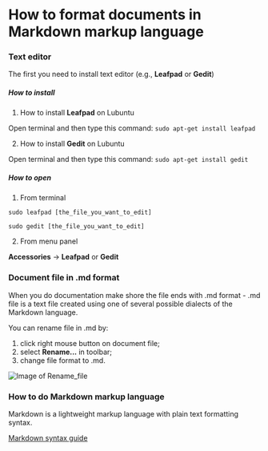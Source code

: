 # How to format documents in Markdown markup language

### Text editor

The first you need to install text editor (e.g., **Leafpad** or **Gedit**)

##### How to install

1. How to install **Leafpad** on Lubuntu

Open terminal and then type this command:
`sudo apt-get install leafpad`


2. How to install **Gedit** on Lubuntu

Open terminal and then type this command:
`sudo apt-get install gedit`


##### How to open

1. From terminal

`sudo leafpad [the_file_you_want_to_edit]`

`sudo gedit [the_file_you_want_to_edit]`

2. From menu panel

**Accessories** -> **Leafpad** or **Gedit**


### Document file in .md format

When you do documentation make shore the file ends with .md format - .md file is a text file created using one of several possible dialects of the Markdown language.

You can rename file in .md by:
1. click right mouse button on document file;
2. select **Rename...** in toolbar;
3. change file format to .md.

![Image of Rename_file](https://github.com/AneteKlavina/espeak-ng-jeditor/blob/master/docs/images/Rename_file.png)


### How to do Markdown markup language

Markdown is a lightweight markup language with plain text formatting syntax.

[Markdown syntax guide](https://guides.github.com/features/mastering-markdown/)
